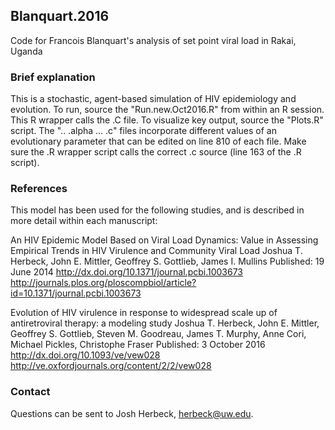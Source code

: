 ## Blanquart.2016
Code for Francois Blanquart's analysis of set point viral load in Rakai, Uganda

### Brief explanation
This is a stochastic, agent-based simulation of HIV epidemiology and evolution. To run, source the "Run.new.Oct2016.R" from within an R session. This R wrapper calls the .C file. To visualize key output, source the "Plots.R" script. The ".. .alpha ... .c" files incorporate different values of an evolutionary parameter that can be edited on line 810 of each file. Make sure the .R wrapper script calls the correct .c source (line 163 of the .R script).

### References
This model has been used for the following studies, and is described in more detail within each manuscript:

An HIV Epidemic Model Based on Viral Load Dynamics: Value in Assessing Empirical Trends in HIV Virulence and Community Viral Load
Joshua T. Herbeck, John E. Mittler, Geoffrey S. Gottlieb, James I. Mullins
Published: 19 June 2014
http://dx.doi.org/10.1371/journal.pcbi.1003673
http://journals.plos.org/ploscompbiol/article?id=10.1371/journal.pcbi.1003673

Evolution of HIV virulence in response to widespread scale up of antiretroviral therapy: a modeling study
Joshua T. Herbeck, John E. Mittler, Geoffrey S. Gottlieb, Steven M. Goodreau, James T. Murphy, Anne Cori, Michael Pickles, Christophe Fraser
Published: 3 October 2016
http://dx.doi.org/10.1093/ve/vew028 
http://ve.oxfordjournals.org/content/2/2/vew028

### Contact
Questions can be sent to Josh Herbeck, herbeck@uw.edu.
